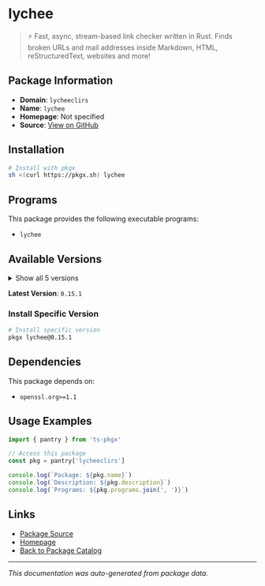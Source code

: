 # lychee

> ⚡ Fast, async, stream-based link checker written in Rust. Finds broken URLs and mail addresses inside Markdown, HTML, reStructuredText, websites and more!

## Package Information

- **Domain**: `lycheeclirs`
- **Name**: `lychee`
- **Homepage**: Not specified
- **Source**: [View on GitHub](https://github.com/pkgxdev/pantry/tree/main/projects/lychee.cli.rs/package.yml)

## Installation

```bash
# Install with pkgx
sh <(curl https://pkgx.sh) lychee
```

## Programs

This package provides the following executable programs:

- `lychee`

## Available Versions

<details>
<summary>Show all 5 versions</summary>

- `0.15.1`, `0.15.0`, `0.14.3`, `0.14.2`, `0.14.1`

</details>

**Latest Version**: `0.15.1`

### Install Specific Version

```bash
# Install specific version
pkgx lychee@0.15.1
```

## Dependencies

This package depends on:

- `openssl.org>=1.1`

## Usage Examples

```typescript
import { pantry } from 'ts-pkgx'

// Access this package
const pkg = pantry['lycheeclirs']

console.log(`Package: ${pkg.name}`)
console.log(`Description: ${pkg.description}`)
console.log(`Programs: ${pkg.programs.join(', ')}`)
```

## Links

- [Package Source](https://github.com/pkgxdev/pantry/tree/main/projects/lychee.cli.rs/package.yml)
- [Homepage](#)
- [Back to Package Catalog](../package-catalog.md)

---

*This documentation was auto-generated from package data.*
